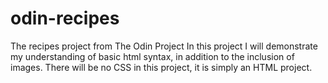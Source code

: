 # odin-recipes
The recipes project from The Odin Project
In this project I will demonstrate my understanding of basic html syntax, in addition 
to the inclusion of images. There will be no CSS in this project, it is simply an HTML
project.